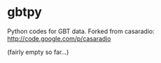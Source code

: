 gbtpy
=====

Python codes for GBT data.  Forked from casaradio: http://code.google.com/p/casaradio

(fairly empty so far...)
